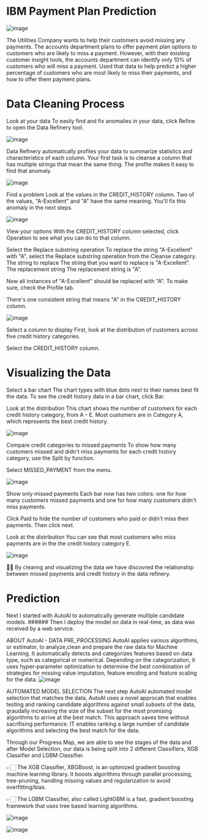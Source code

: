 # IBM Payment Plan Prediction

![image](https://github.com/tanjadaa/IBM-Prediction/blob/main/Pictures/IBM%20Cloud%20Pak.png)

The Utilities Company wants to help their customers avoid missing any payments. The accounts department plans to offer payment plan options to customers who are likely to miss a payment. However, with their existing customer insight tools, the accounts department can identify only 10% of customers who will miss a payment.  Used that data to help predict a higher percentage of customers who are most likely to miss their payments, and how to offer them payment plans.

# Data Cleaning Process

Look at your data
To easily find and fix anomalies in your data, click Refine to open the Data Refinery tool. 

![image](https://github.com/tanjadaa/IBM-Prediction/blob/main/Pictures/dataset.png)

Data Refinery automatically profiles your data to summarize statistics and characteristics of each column. Your first task is to cleanse a column that has multiple strings that mean the same thing. The profile makes it easy to find that anomaly. 

![image](https://github.com/tanjadaa/IBM-Prediction/blob/main/Pictures/finding%20duplicates.png)

Find a problem
Look at the values in the CREDIT_HISTORY column. Two of the values, "A-Excellent" and "A" have the same meaning. You'll fix this anomaly in the next steps. 

![image](https://github.com/tanjadaa/IBM-Prediction/blob/main/Pictures/replace%20substring.png)


View your options
With the CREDIT_HISTORY column selected, click Operation to see what you can do to that column. 



Select the Replace substring operation
To replace the string "A-Excellent" with "A", select the Replace substring operation from the Cleanse category. 
The string to replace
The string that you want to replace is "A-Excellent".
The replacement string
The replacement string is "A". 

Now all instances of "A-Excellent" should be replaced with "A". To make sure, check the Profile tab. 

There's one consistent string that means "A" in the CREDIT_HISTORY column. 

![image](https://github.com/tanjadaa/IBM-Prediction/blob/main/Pictures/removed%20duplicates.png)

Select a column to display
First, look at the distribution of customers across five credit history categories. 

Select the CREDIT_HISTORY column. 

# Visualizing the Data
Select a bar chart
The chart types with blue dots next to their names best fit the data. To see the credit history data in a bar chart, click Bar. 

Look at the distribution
This chart shows the number of customers for each credit history category, from A - E. Most customers are in Category A, which represents the best credit history. 

![image](https://github.com/tanjadaa/IBM-Prediction/blob/main/Pictures/credit%20history%20bar%20chart.png)

Compare credit categories to missed payments
To show how many customers missed and didn't miss payments for each credit history category, use the Split by function. 

Select MISSED_PAYMENT from the menu. 

![image](https://github.com/tanjadaa/IBM-Prediction/blob/main/Pictures/split%20by%20missed%20payments.png)

Show only missed payments
Each bar now has two colors: one for how many customers missed payments and one for how many customers didn't miss payments. 

Click Paid to hide the number of customers who paid or didn't miss their payments. Then click next. 

Look at the distribution
You can see that most customers who miss payments are in the the credit history category E. 

![image](https://github.com/tanjadaa/IBM-Prediction/blob/main/Pictures/category%20E%20highest.png)

🙌🏻  By cleanng and visualizing the data we have discovred the relationship between missed payments and credit history in the data refinery.

# Prediction

Next I started with AutoAI to automatically generate multiple candidate models. ###### Then I deploy the model on data in real-time, as data was received by a web service.

ABOUT AutoAI - DATA PRE_PROCESSING
AutoAI applies various algorithms, or estimator, to analyze,clean and prepare the raw data for Machine Learning. It automatically detects and categorizes features based on data type, such as categorical or numerical. Depending on the categorization, it uses hyper-parameter optimization to determine the best combination of strategies for missing value imputation, feature encding and feature scaling for the data.
![image](https://github.com/tanjadaa/IBM-Prediction/blob/main/Pictures/Relationship%20Map.png)

AUTOMATED MODEL SELECTION
The next step AutoAI automated model selection that matches the data, AutoAI uses a novel approcah that enables testing and ranking candidate algorithms against small subsets of the data, graudally increasing the size of the subset for the most promising algorithms to arrive at the best match. This approach saves time without sacrifising performance. IT enables ranking a large number of candidate algorithms and selecting the best match for the data.

Through our Progress Map, we are able to see the stages of the data and after Model Selection, our data is being split into 2 different Classifiers, XGB Classifier and LGBM Classifier. 

👉🏻 The XGB Classifier, XBGBoost, is an optimized gradient boosting machine learning library. It boosts algorithms through parallel processing, tree-pruning, handling missing values and regularization to avoid overfitting/bias.

👉🏻 The LGBM Classifier, also called LightGBM is a fast, gradient boosting framework that uses tree based learning algorithms. 

![image](https://github.com/tanjadaa/IBM-Prediction/blob/main/Pictures/progress%20map.png)


![image](https://github.com/tanjadaa/IBM-Prediction/blob/main/Pictures/RM%20full.png)





